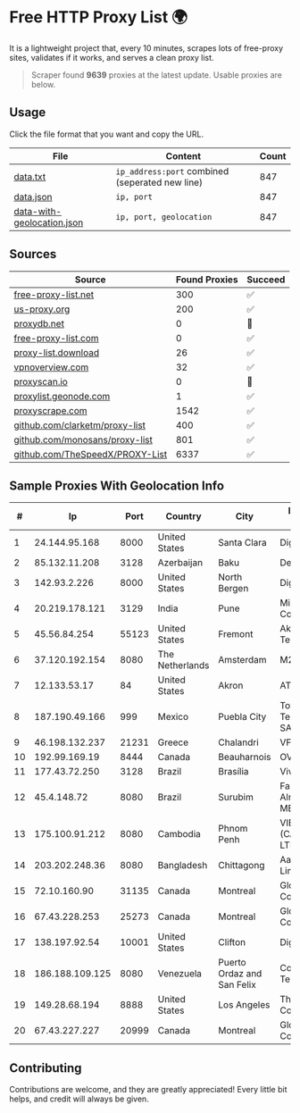 
# Free HTTP Proxy List 🌍

It is a lightweight project that, every 10 minutes, scrapes lots of free-proxy sites, validates if it works, and serves a clean proxy list.


> Scraper found **9639** proxies at the latest update. Usable proxies are below.

## Usage

Click the file format that you want and copy the URL.


|File|Content|Count|
|----|-------|-----|
|[data.txt](https://raw.githubusercontent.com/themiralay/Proxy-List-World/master/data.txt)|`ip_address:port` combined (seperated new line)|847|
|[data.json](https://raw.githubusercontent.com/themiralay/Proxy-List-World/master/data.json)|`ip, port`|847|
|[data-with-geolocation.json](https://raw.githubusercontent.com/themiralay/Proxy-List-World/master/data-with-geolocation.json)|`ip, port, geolocation`|847|

## Sources

|Source|Found Proxies|Succeed|
|------|-------------|-------|
|[free-proxy-list.net](https://free-proxy-list.net)|300|✅|
|[us-proxy.org](https://www.us-proxy.org)|200|✅|
|[proxydb.net](http://proxydb.net)|0|🚫|
|[free-proxy-list.com](https://free-proxy-list.com/?page=&port=&type%5B%5D=http&type%5B%5D=https&up_time=0&search=Search)|0|✅|
|[proxy-list.download](https://www.proxy-list.download/HTTP)|26|✅|
|[vpnoverview.com](https://vpnoverview.com/privacy/anonymous-browsing/free-proxy-servers)|32|✅|
|[proxyscan.io](https://www.proxyscan.io)|0|🚫|
|[proxylist.geonode.com](https://proxylist.geonode.com/api/proxy-list?limit=300&page=1&sort_by=lastChecked&sort_type=desc&protocols=http,https)|1|✅|
|[proxyscrape.com](https://api.proxyscrape.com/v2/?request=displayproxies&protocol=http&timeout=10000&country=all&ssl=all&anonymity=all)|1542|✅|
|[github.com/clarketm/proxy-list](https://raw.githubusercontent.com/clarketm/proxy-list/master/proxy-list-raw.txt)|400|✅|
|[github.com/monosans/proxy-list](https://raw.githubusercontent.com/monosans/proxy-list/main/proxies/http.txt)|801|✅|
|[github.com/TheSpeedX/PROXY-List](https://raw.githubusercontent.com/TheSpeedX/PROXY-List/master/http.txt)|6337|✅|


## Sample Proxies With Geolocation Info

|#|Ip|Port|Country|City|Internet Service Provider|
|-|--|----|-------|----|-------------------------|
|1|24.144.95.168|8000|United States|Santa Clara|DigitalOcean, LLC|
|2|85.132.11.208|3128|Azerbaijan|Baku|Delta|
|3|142.93.2.226|8000|United States|North Bergen|DigitalOcean, LLC|
|4|20.219.178.121|3129|India|Pune|Microsoft Corporation|
|5|45.56.84.254|55123|United States|Fremont|Akamai Technologies, Inc.|
|6|37.120.192.154|8080|The Netherlands|Amsterdam|M247 Europe SRL|
|7|12.133.53.17|84|United States|Akron|AT&T Services, Inc.|
|8|187.190.49.166|999|Mexico|Puebla City|Total Play Telecomunicaciones SA De CV|
|9|46.198.132.237|21231|Greece|Chalandri|VF GR - xCH|
|10|192.99.169.19|8444|Canada|Beauharnois|OVH SAS|
|11|177.43.72.250|3128|Brazil|Brasília|Vivo|
|12|45.4.148.72|8080|Brazil|Surubim|Fausto Silva de Almeida Serviços - ME|
|13|175.100.91.212|8080|Cambodia|Phnom Penh|VIETTEL (CAMBODIA) PTE., LTD|
|14|203.202.248.36|8080|Bangladesh|Chittagong|Aamra Networks Limited|
|15|72.10.160.90|31135|Canada|Montreal|GloboTech Communications|
|16|67.43.228.253|25273|Canada|Montreal|GloboTech Communications|
|17|138.197.92.54|10001|United States|Clifton|DigitalOcean, LLC|
|18|186.188.109.125|8080|Venezuela|Puerto Ordaz and San Felix|Corporación Telemic C.A.|
|19|149.28.68.194|8888|United States|Los Angeles|The Constant Company|
|20|67.43.227.227|20999|Canada|Montreal|GloboTech Communications|



## Contributing

Contributions are welcome, and they are greatly appreciated! Every
little bit helps, and credit will always be given.

